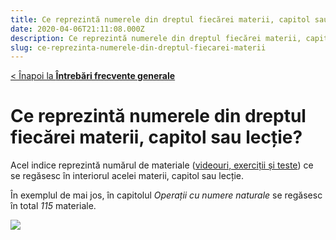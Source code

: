 ```yaml
---
title: Ce reprezintă numerele din dreptul fiecărei materii, capitol sau lecție
date: 2020-04-06T21:11:08.000Z
description: Ce reprezintă numerele din dreptul fiecărei materii, capitol sau lecție
slug: ce-reprezinta-numerele-din-dreptul-fiecarei-materii
---
```


[< Înapoi la **Întrebări frecvente generale**](/intrebari-frecvente-generale/)

# Ce reprezintă numerele din dreptul fiecărei materii, capitol sau lecție?

Acel indice reprezintă numărul de materiale ([videouri, exerciții și teste](/exercitii-teste-videouri/)) ce se regăsesc în interiorul acelei materii, capitol sau lecție.

În exemplul de mai jos, în capitolul _Operații cu numere naturale_ se regăsesc în total _115_ materiale.

![](/img/Screenshot_22.jpg)
